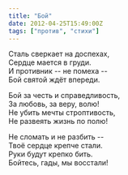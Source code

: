 ```yaml
---
title: "Бой"
date: 2012-04-25T15:49:00Z
tags: ["против", "стихи"]
---
```


Сталь сверкает на доспехах,  
Сердце мается в груди.  
И противник -- не помеха --  
Бой святой ждёт впереди.

Бой за честь и справедливость,  
За любовь, за веру, волю!  
Не убить мечты строптивость,  
Не развеять жизнь по полю!

Не сломать и не разбить --  
Твоё сердце крепче стали.  
Руки будут крепко бить.  
Бойтесь, гады, мы восстали!  
